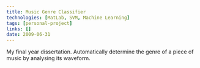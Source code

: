 ```yaml
---
title: Music Genre Classifier
technologies: [MatLab, SVM, Machine Learning]
tags: [personal-project]
links: []
date: 2009-06-31
---
```


My final year dissertation. Automatically determine the genre of a piece of music by analysing its waveform.
